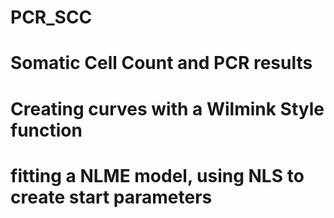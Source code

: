 # PCR_SCC

# Somatic Cell Count and PCR results

# Creating curves with a Wilmink Style function
# fitting a NLME model, using NLS to create start parameters
